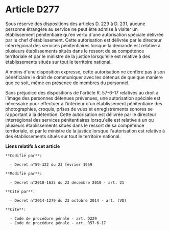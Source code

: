 # Article D277

Sous réserve des dispositions des articles D. 229 à D. 231, aucune personne étrangère au service ne peut être admise à
visiter un établissement pénitentiaire qu'en vertu d'une autorisation spéciale délivrée par le chef d'établissement. Cette
autorisation est délivrée par le directeur interrégional des services pénitentiaires lorsque la demande est relative à
plusieurs établissements situés dans le ressort de sa compétence territoriale et par le ministre de la justice lorsqu'elle
est relative à des établissements situés sur tout le territoire national.

A moins d'une disposition expresse, cette autorisation ne confère pas à son bénéficiaire le droit de communiquer avec les
détenus de quelque manière que ce soit, même en présence de membres du personnel. 

Sans préjudice des dispositions de l'article R. 57-6-17 relatives au droit à l'image des personnes détenues prévenues, une
autorisation spéciale est nécessaire pour effectuer à l'intérieur d'un établissement pénitentiaire des photographies,
croquis, prises de vues et enregistrements sonores se rapportant à la détention. Cette autorisation est délivrée par le
directeur interrégional des services pénitentiaires lorsqu'elle est relative à un ou plusieurs établissements situés dans le
ressort de sa compétence territoriale, et par le ministre de la justice lorsque l'autorisation est relative à des
établissements situés sur tout le territoire national.

**Liens relatifs à cet article**

	**Codifié par**:

	  - Décret n°59-322 du 23 février 1959

	**Modifié par**:

	  - Décret n°2010-1635 du 23 décembre 2010 - art. 21

	**Cité par**:

	  - Décret n°2014-1279 du 23 octobre 2014 - art. (VD)

	**Cite**:

	  - Code de procédure pénale - art. D229
	  - Code de procédure pénale - art. R57-6-17
